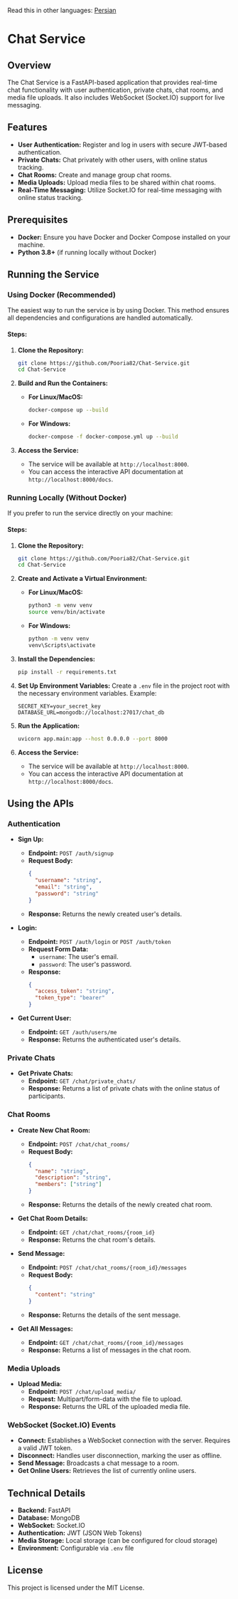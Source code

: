 Read this in other languages: <a href="https://github.com/Pooria82/Chat-Service/blob/main/README.fa.md">Persian</a>

# Chat Service

## Overview

The Chat Service is a FastAPI-based application that provides real-time chat functionality with user authentication,
private chats, chat rooms, and media file uploads. It also includes WebSocket (Socket.IO) support for live messaging.

## Features

- **User Authentication:** Register and log in users with secure JWT-based authentication.
- **Private Chats:** Chat privately with other users, with online status tracking.
- **Chat Rooms:** Create and manage group chat rooms.
- **Media Uploads:** Upload media files to be shared within chat rooms.
- **Real-Time Messaging:** Utilize Socket.IO for real-time messaging with online status tracking.

## Prerequisites

- **Docker:** Ensure you have Docker and Docker Compose installed on your machine.
- **Python 3.8+** (if running locally without Docker)

## Running the Service

### Using Docker (Recommended)

The easiest way to run the service is by using Docker. This method ensures all dependencies and configurations are
handled automatically.

#### Steps:

1. **Clone the Repository:**
   ```bash
   git clone https://github.com/Pooria82/Chat-Service.git
   cd Chat-Service
   ```

2. **Build and Run the Containers:**
    - **For Linux/MacOS:**
      ```bash
      docker-compose up --build
      ```
    - **For Windows:**
      ```bash
      docker-compose -f docker-compose.yml up --build
      ```

3. **Access the Service:**
    - The service will be available at `http://localhost:8000`.
    - You can access the interactive API documentation at `http://localhost:8000/docs`.

### Running Locally (Without Docker)

If you prefer to run the service directly on your machine:

#### Steps:

1. **Clone the Repository:**
   ```bash
   git clone https://github.com/Pooria82/Chat-Service.git
   cd Chat-Service
   ```

2. **Create and Activate a Virtual Environment:**
    - **For Linux/MacOS:**
      ```bash
      python3 -m venv venv
      source venv/bin/activate
      ```
    - **For Windows:**
      ```bash
      python -m venv venv
      venv\Scripts\activate
      ```

3. **Install the Dependencies:**
   ```bash
   pip install -r requirements.txt
   ```

4. **Set Up Environment Variables:**
   Create a `.env` file in the project root with the necessary environment variables. Example:
   ```
   SECRET_KEY=your_secret_key
   DATABASE_URL=mongodb://localhost:27017/chat_db
   ```

5. **Run the Application:**
   ```bash
   uvicorn app.main:app --host 0.0.0.0 --port 8000
   ```

6. **Access the Service:**
    - The service will be available at `http://localhost:8000`.
    - You can access the interactive API documentation at `http://localhost:8000/docs`.

## Using the APIs

### Authentication

- **Sign Up:**
    - **Endpoint:** `POST /auth/signup`
    - **Request Body:**
      ```json
      {
        "username": "string",
        "email": "string",
        "password": "string"
      }
      ```
    - **Response:** Returns the newly created user's details.

- **Login:**
    - **Endpoint:** `POST /auth/login` or `POST /auth/token`
    - **Request Form Data:**
        - `username`: The user's email.
        - `password`: The user's password.
    - **Response:**
      ```json
      {
        "access_token": "string",
        "token_type": "bearer"
      }
      ```

- **Get Current User:**
    - **Endpoint:** `GET /auth/users/me`
    - **Response:** Returns the authenticated user's details.

### Private Chats

- **Get Private Chats:**
    - **Endpoint:** `GET /chat/private_chats/`
    - **Response:** Returns a list of private chats with the online status of participants.

### Chat Rooms

- **Create New Chat Room:**
    - **Endpoint:** `POST /chat/chat_rooms/`
    - **Request Body:**
      ```json
      {
        "name": "string",
        "description": "string",
        "members": ["string"]
      }
      ```
    - **Response:** Returns the details of the newly created chat room.

- **Get Chat Room Details:**
    - **Endpoint:** `GET /chat/chat_rooms/{room_id}`
    - **Response:** Returns the chat room's details.

- **Send Message:**
    - **Endpoint:** `POST /chat/chat_rooms/{room_id}/messages`
    - **Request Body:**
      ```json
      {
        "content": "string"
      }
      ```
    - **Response:** Returns the details of the sent message.

- **Get All Messages:**
    - **Endpoint:** `GET /chat/chat_rooms/{room_id}/messages`
    - **Response:** Returns a list of messages in the chat room.

### Media Uploads

- **Upload Media:**
    - **Endpoint:** `POST /chat/upload_media/`
    - **Request:** Multipart/form-data with the file to upload.
    - **Response:** Returns the URL of the uploaded media file.

### WebSocket (Socket.IO) Events

- **Connect:** Establishes a WebSocket connection with the server. Requires a valid JWT token.
- **Disconnect:** Handles user disconnection, marking the user as offline.
- **Send Message:** Broadcasts a chat message to a room.
- **Get Online Users:** Retrieves the list of currently online users.

## Technical Details

- **Backend:** FastAPI
- **Database:** MongoDB
- **WebSocket:** Socket.IO
- **Authentication:** JWT (JSON Web Tokens)
- **Media Storage:** Local storage (can be configured for cloud storage)
- **Environment:** Configurable via `.env` file

## License

This project is licensed under the MIT License.